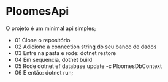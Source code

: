 # PloomesApi



O projeto é um minimal api simples;


- 01 Clone o repositório
- 02 Adicione a connection string do seu banco de dados
- 03 Entre na pasta e rode: dotnet restore
- 04 Em sequencia, dotnet build
- 05 Rode dotnet ef database update -c PloomesDbContext
- 06 E então: dotnet run;




 
